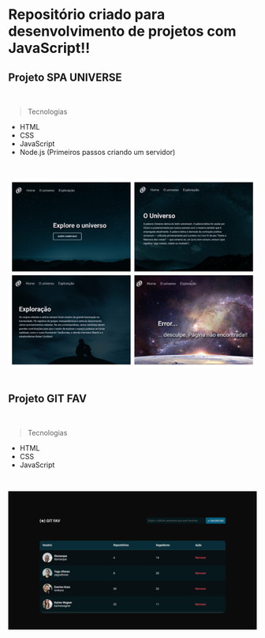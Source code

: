 # Repositório criado para desenvolvimento de projetos com JavaScript!!

## Projeto SPA UNIVERSE
</br>

> Tecnologias
- HTML
- CSS
- JavaScript
- Node.js (Primeiros passos criando um servidor)
</br>

![All Images](./Projeto-SPA-Universe/.github/preview/All.JPG) 
</br>
</br>

## Projeto GIT FAV 
</br>

> Tecnologias
- HTML
- CSS
- JavaScript
</br>

![GIT FAV Image](./Projeto-Github-Favorites/.github/preview.png) 
